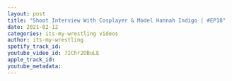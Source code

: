 ```yaml
---
layout: post
title: "Shoot Interview With Cosplayer & Model Hannah Indigo | #EP18"
date: 2021-02-12
categories: its-my-wrestling videos
author: its-my-wrestling
spotify_track_id: 
youtube_video_id: 7IChr2OBuLE
apple_track_id: 
youtube_metadata: 
---
```

